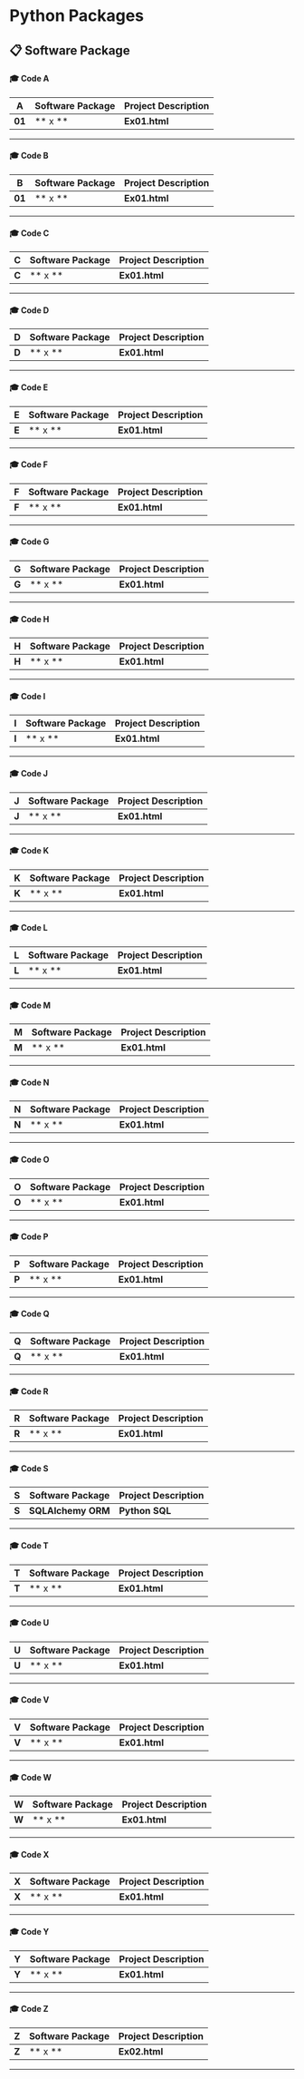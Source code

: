 # Python Packages



## 📋 Software Package

#### 🎓 Code A
| **A**  |	**Software Package** |	**Project Description** |
| ---- | ---- | ---- |
| **01**	| ** x ** | **Ex01.html** |

---
 
#### 🎓 Code B
| **B**  |	**Software Package** |	**Project Description** |
| ---- | ---- | ---- |
| **01**	| ** x ** | **Ex01.html** |

---
 
#### 🎓 Code C
| **C**  |	**Software Package** |	**Project Description** |
| ---- | ---- | ---- |
| **C**	| ** x ** | **Ex01.html** |

---
 
#### 🎓 Code D
| **D**  |	**Software Package** |	**Project Description** |
| ---- | ---- | ---- |
| **D**	| ** x ** | **Ex01.html** |

---
 
#### 🎓 Code E
| **E**  |	**Software Package** |	**Project Description** |
| ---- | ---- | ---- |
| **E**	| ** x ** | **Ex01.html** |

---
 
#### 🎓 Code F
| **F**  |	**Software Package** |	**Project Description** |
| ---- | ---- | ---- |
| **F**	| ** x ** | **Ex01.html** |

---
 
#### 🎓 Code G
| **G**  |	**Software Package** |	**Project Description** |
| ---- | ---- | ---- |
| **G**	| ** x ** | **Ex01.html** |

---
 
#### 🎓 Code H
| **H**  |	**Software Package** |	**Project Description** |
| ---- | ---- | ---- |
| **H**	| ** x ** | **Ex01.html** |

---
 
#### 🎓 Code I
| **I**  |	**Software Package** |	**Project Description** |
| ---- | ---- | ---- |
| **I**	| ** x ** | **Ex01.html** |

---
 
#### 🎓 Code J
| **J**  |	**Software Package** |	**Project Description** |
| ---- | ---- | ---- |
| **J**	| ** x ** | **Ex01.html** |

---
 
#### 🎓 Code K
| **K**  |	**Software Package** |	**Project Description** |
| ---- | ---- | ---- |
| **K**	| ** x ** | **Ex01.html** |

---
 
#### 🎓 Code L
| **L**  |	**Software Package** |	**Project Description** |
| ---- | ---- | ---- |
| **L**	| ** x ** | **Ex01.html** |

---
 
#### 🎓 Code M
| **M**  |	**Software Package** |	**Project Description** |
| ---- | ---- | ---- |
| **M**	| ** x ** | **Ex01.html** |

---
 
#### 🎓 Code N
| **N**  |	**Software Package** |	**Project Description** |
| ---- | ---- | ---- |
| **N**	| ** x ** | **Ex01.html** |

---
 
#### 🎓 Code O
| **O**  |	**Software Package** |	**Project Description** |
| ---- | ---- | ---- |
| **O**	| ** x ** | **Ex01.html** |

---
 
#### 🎓 Code P
| **P**  |	**Software Package** |	**Project Description** |
| ---- | ---- | ---- |
| **P**	| ** x ** | **Ex01.html** |

---
 
#### 🎓 Code Q
| **Q**  |	**Software Package** |	**Project Description** |
| ---- | ---- | ---- |
| **Q**	| ** x ** | **Ex01.html** |

---
 
#### 🎓 Code R
| **R**  |	**Software Package** |	**Project Description** |
| ---- | ---- | ---- |
| **R**	| ** x ** | **Ex01.html** |

---
 
#### 🎓 Code S
| **S**  |	**Software Package** |	**Project Description** |
| ---- | ---- | ---- |
| **S**	| **SQLAlchemy ORM** | **Python SQL** |

---
 
#### 🎓 Code T
| **T**  |	**Software Package** |	**Project Description** |
| ---- | ---- | ---- |
| **T**	| ** x ** | **Ex01.html** |

---
 
#### 🎓 Code U
| **U**  |	**Software Package** |	**Project Description** |
| ---- | ---- | ---- |
| **U**	| ** x ** | **Ex01.html** |

---
 
#### 🎓 Code V
| **V**  |	**Software Package** |	**Project Description** |
| ---- | ---- | ---- |
| **V**	| ** x ** | **Ex01.html** |

---
 
#### 🎓 Code W
| **W**  |	**Software Package** |	**Project Description** |
| ---- | ---- | ---- |
| **W**	| ** x ** | **Ex01.html** |

---
 
#### 🎓 Code X
| **X**  |	**Software Package** |	**Project Description** |
| ---- | ---- | ---- |
| **X**	| ** x ** | **Ex01.html** |

---
 
#### 🎓 Code Y
| **Y**  |	**Software Package** |	**Project Description** |
| ---- | ---- | ---- |
| **Y**	| ** x ** | **Ex01.html** |

---
 
#### 🎓 Code Z
| **Z**  |	**Software Package** |	**Project Description** |
| ---- | ---- | ---- |
| **Z**	| ** x ** | **Ex02.html** |

---
